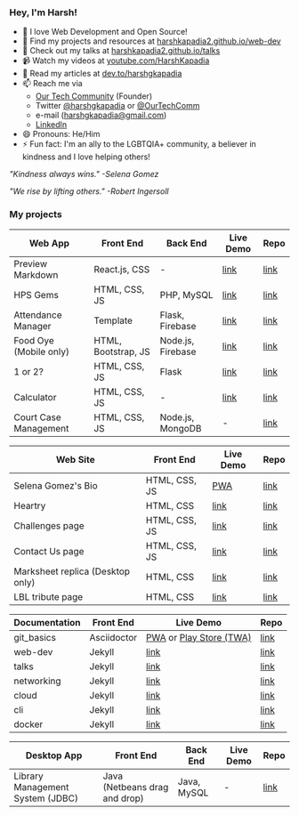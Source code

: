 ### Hey, I'm Harsh!

- 💛 I love Web Development and Open Source!
- 🔖 Find my projects and resources at [harshkapadia2.github.io/web-dev](https://harshkapadia2.github.io/web-dev/)
- 🎤 Check out my talks at [harshkapadia2.github.io/talks](https://harshkapadia2.github.io/talks/)
- 📹 Watch my videos at [youtube.com/HarshKapadia](https://www.youtube.com/HarshKapadia)
- 📃 Read my articles at [dev.to/harshgkapadia](https://dev.to/harshgkapadia)
- 📫 Reach me via
  - [Our Tech Community](https://otc.zulipchat.com) (Founder)
  - Twitter [@harshgkapadia](https://twitter.com/harshgkapadia) or [@OurTechComm](https://twitter.com/OurTechComm)
  - e-mail (harshgkapadia@gmail.com)
  - [LinkedIn](https://www.linkedin.com/in/harshgkapadia)
- 😄 Pronouns: He/Him
- ⚡ Fun fact: I'm an ally to the LGBTQIA+ community, a believer in kindness and I love helping others!

*"Kindness always wins." -Selena Gomez*

*"We rise by lifting others." -Robert Ingersoll*


### My projects

Web App | Front End | Back End | Live Demo | Repo
------- | --------- | -------- | --------- | ----
Preview Markdown | React.js, CSS | - | [link](https://harshkapadia2.github.io/preview-markdown/) | [link](https://github.com/HarshKapadia2/preview-markdown)
HPS Gems | HTML, CSS, JS | PHP, MySQL | [link](https://hps-gems.herokuapp.com/) | [link](https://github.com/HarshKapadia2/hps-gems)
Attendance Manager | Template | Flask, Firebase | [link](https://attendance-management-flask.herokuapp.com/) | [link](https://github.com/HarshKapadia2/attendance_management)
Food Oye (Mobile only) | HTML, Bootstrap, JS | Node.js, Firebase | [link](https://food-oye.herokuapp.com/) | [link](https://github.com/rajatrjoshi/food-oye)
1 or 2? | HTML, CSS, JS | Flask | [link](https://one-or-two.herokuapp.com/) | [link](https://github.com/HarshKapadia2/one-or-two)
Calculator| HTML, CSS, JS | - | [link](https://harshkapadia2.github.io/calculator/) | [link](https://github.com/HarshKapadia2/calculator)
Court Case Management | HTML, CSS, JS | Node.js, MongoDB | - | [link](https://github.com/HarshKapadia2/court_case_management_web_app)

Web Site | Front End | Live Demo | Repo
-------- | --------- | --------- | ----
Selena Gomez's Bio | HTML, CSS, JS | [PWA](https://harshkapadia2.github.io/sg-bio/) | [link](https://github.com/HarshKapadia2/sg-bio)
Heartry | HTML, CSS | [link](https://www.heartry.tk/) | [link](https://github.com/SirusCodes/heartry/tree/gh-pages)
Challenges page | HTML, CSS, JS | [link](https://harshkapadia2.github.io/sample-challenges-page/) | [link](https://github.com/HarshKapadia2/sample-challenges-page)
Contact Us page | HTML, CSS, JS | [link](https://harshkapadia2.github.io/sample-contact-us-page/) | [link](https://github.com/HarshKapadia2/sample-contact-us-page)
Marksheet replica (Desktop only) | HTML, CSS | [link](https://harshkapadia2.github.io/sample-marksheet/) | [link](https://github.com/HarshKapadia2/sample-marksheet)
LBL tribute page | HTML, CSS | [link](https://harshkapadia2.github.io/lbl-tribute-page/) | [link](https://github.com/HarshKapadia2/lbl-tribute-page)

Documentation | Front End | Live Demo | Repo
------------- | --------- | --------- | ----
git_basics | Asciidoctor | [PWA](https://harshkapadia2.github.io/git_basics/) or [Play Store (TWA)](https://play.google.com/store/apps/details?id=com.harsh_kapadia.git_basics) | [link](https://github.com/HarshKapadia2/git_basics)
web-dev | Jekyll | [link](https://harshkapadia2.github.io/web-dev/) | [link](https://github.com/HarshKapadia2/web-dev)
talks | Jekyll | [link](https://harshkapadia2.github.io/talks/) | [link](https://github.com/HarshKapadia2/talks)
networking | Jekyll | [link](https://harshkapadia2.github.io/networking/) | [link](https://github.com/HarshKapadia2/networking)
cloud | Jekyll | [link](https://harshkapadia2.github.io/cloud/) | [link](https://github.com/HarshKapadia2/cloud)
cli | Jekyll | [link](https://harshkapadia2.github.io/cli/) | [link](https://github.com/HarshKapadia2/cli)
docker | Jekyll | [link](https://harshkapadia2.github.io/docker/) | [link](https://github.com/HarshKapadia2/docker)

Desktop App | Front End | Back End | Live Demo | Repo
---- | --------- | -------- | --------- | -----------
Library Management System (JDBC) | Java (Netbeans drag and drop) | Java, MySQL | - | [link](https://github.com/HarshKapadia2/JDBC_LibraryManagementSystem)
